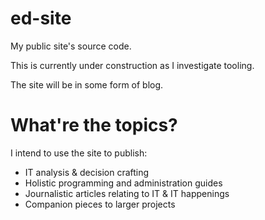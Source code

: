 # ed-site
My public site's source code.

This is currently under construction as I investigate tooling.

The site will be in some form of blog.

# What're the topics?

I intend to use the site to publish:

- IT analysis & decision crafting
- Holistic programming and administration guides
- Journalistic articles relating to IT & IT happenings
- Companion pieces to larger projects
